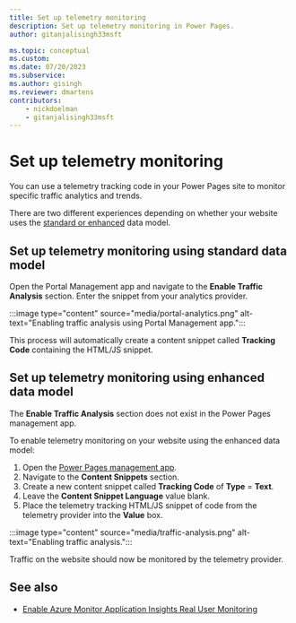 ```yaml
---
title: Set up telemetry monitoring
description: Set up telemetry monitoring in Power Pages.
author: gitanjalisingh33msft

ms.topic: conceptual
ms.custom: 
ms.date: 07/20/2023
ms.subservice: 
ms.author: gisingh
ms.reviewer: dmartens
contributors:
    - nickdoelman
    - gitanjalisingh33msft
---
```


# Set up telemetry monitoring

You can use a telemetry tracking code in your Power Pages site to monitor specific traffic analytics and trends.

There are two different experiences depending on whether your website uses the [standard or enhanced](../admin/enhanced-data-model.md#determine-whether-your-site-is-using-the-standard-or-enhanced-data-model) data model.

## Set up telemetry monitoring using standard data model

Open the Portal Management app and navigate to the **Enable Traffic Analysis** section. Enter the snippet from your analytics provider.

:::image type="content" source="media/portal-analytics.png" alt-text="Enabling traffic analysis using Portal Management app.":::

This process will automatically create a content snippet called **Tracking Code** containing the HTML/JS snippet.

## Set up telemetry monitoring using enhanced data model

The **Enable Traffic Analysis** section does not exist in the Power Pages management app.

To enable telemetry monitoring on your website using the enhanced data model:

1. Open the [Power Pages management app](../configure/portal-management-app.md).
1. Navigate to the **Content Snippets** section.
1. Create a new content snippet called **Tracking Code** of **Type** = **Text**.
1. Leave the **Content Snippet Language** value blank.
1. Place the telemetry tracking HTML/JS snippet of code from the telemetry provider into the **Value** box.

:::image type="content" source="media/traffic-analysis.png" alt-text="Enabling traffic analysis.":::

Traffic on the website should now be monitored by the telemetry provider.

## See also

- [Enable Azure Monitor Application Insights Real User Monitoring](/azure/azure-monitor/app/javascript-sdk)
